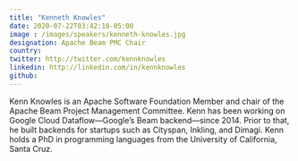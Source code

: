 ```yaml
---
title: "Kenneth Knowles"
date: 2020-07-22T03:42:10-05:00
image : /images/speakers/kenneth-knowles.jpg
designation: Apache Beam PMC Chair
country: 
twitter: http://twitter.com/kennknowles
linkedin: http://linkedin.com/in/kennknowles
github: 
---
```


Kenn Knowles is an Apache Software Foundation Member and chair of the Apache Beam Project Management Committee. Kenn has been working on Google Cloud Dataflow—Google’s Beam backend—since 2014. Prior to that, he built backends for startups such as Cityspan, Inkling, and Dimagi. Kenn holds a PhD in programming languages from the University of California, Santa Cruz.